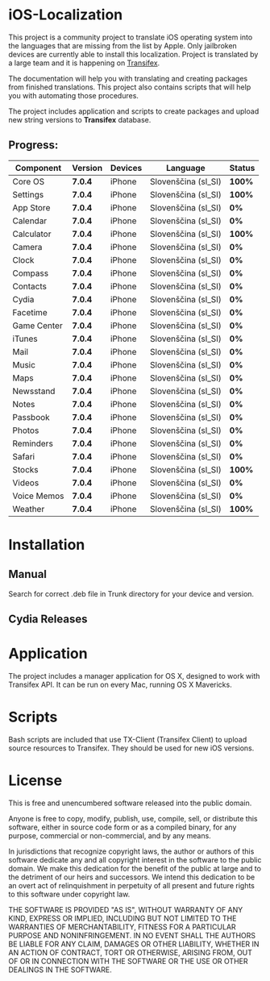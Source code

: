 iOS-Localization
================

This project is a community project to translate iOS operating system into the languages that are missing from the list by Apple. Only jailbroken devices are currently able to install this localization. Project is translated by a large team and it is happening on [Transifex](https://www.transifex.com/projects/p/apple-ios/).

The documentation will help you with translating and creating packages from finished translations. This project also contains scripts that will help you with automating those procedures.

The project includes application and scripts to create packages and upload new string versions to **Transifex** database.

Progress:
----------------

| Component     |  Version      |  Devices      |  Language     |  Status       |
| ------------- | ------------- | ------------- | ------------- | ------------- |
| Core OS       | **7.0.4**     | iPhone        | Slovenščina (sl_SI)  | **100%**      |
| Settings      | **7.0.4**     | iPhone        | Slovenščina (sl_SI)  | **100%**      |
| App Store     | **7.0.4**     | iPhone        | Slovenščina (sl_SI)  | **0%**        |
| Calendar      | **7.0.4**     | iPhone        | Slovenščina (sl_SI)  | **0%**        |
| Calculator    | **7.0.4**     | iPhone        | Slovenščina (sl_SI)  | **100%**      |
| Camera        | **7.0.4**     | iPhone        | Slovenščina (sl_SI)  | **0%**        |
| Clock         | **7.0.4**     | iPhone        | Slovenščina (sl_SI)  | **0%**        |
| Compass       | **7.0.4**     | iPhone        | Slovenščina (sl_SI)  | **0%**        |
| Contacts      | **7.0.4**     | iPhone        | Slovenščina (sl_SI)  | **0%**        |
| Cydia         | **7.0.4**     | iPhone        | Slovenščina (sl_SI)  | **0%**        |
| Facetime      | **7.0.4**     | iPhone        | Slovenščina (sl_SI)  | **0%**        |
| Game Center   | **7.0.4**     | iPhone        | Slovenščina (sl_SI)  | **0%**        |
| iTunes        | **7.0.4**     | iPhone        | Slovenščina (sl_SI)  | **0%**        |
| Mail          | **7.0.4**     | iPhone        | Slovenščina (sl_SI)  | **0%**        |
| Music         | **7.0.4**     | iPhone        | Slovenščina (sl_SI)  | **0%**        |
| Maps          | **7.0.4**     | iPhone        | Slovenščina (sl_SI)  | **0%**        |
| Newsstand     | **7.0.4**     | iPhone        | Slovenščina (sl_SI)  | **0%**        |
| Notes         | **7.0.4**     | iPhone        | Slovenščina (sl_SI)  | **0%**        |
| Passbook      | **7.0.4**     | iPhone        | Slovenščina (sl_SI)  | **0%**        |
| Photos        | **7.0.4**     | iPhone        | Slovenščina (sl_SI)  | **0%**        |
| Reminders     | **7.0.4**     | iPhone        | Slovenščina (sl_SI)  | **0%**        |
| Safari        | **7.0.4**     | iPhone        | Slovenščina (sl_SI)  | **0%**        |
| Stocks        | **7.0.4**     | iPhone        | Slovenščina (sl_SI)  | **100%**      |
| Videos        | **7.0.4**     | iPhone        | Slovenščina (sl_SI)  | **0%**        |
| Voice Memos   | **7.0.4**     | iPhone        | Slovenščina (sl_SI)  | **0%**        |
| Weather       | **7.0.4**     | iPhone        | Slovenščina (sl_SI)  | **100%**      |


Installation
================

Manual
----------------
Search for correct .deb file in Trunk directory for your device and version.

Cydia Releases
----------------

Application
================
The project includes a manager application for OS X, designed to work with Transifex API. It can be run on every Mac, running OS X Mavericks.

Scripts
================
Bash scripts are included that use TX-Client (Transifex Client) to upload source resources to Transifex. They should be used for new iOS versions.

License
================
This is free and unencumbered software released into the public domain.

Anyone is free to copy, modify, publish, use, compile, sell, or
distribute this software, either in source code form or as a compiled
binary, for any purpose, commercial or non-commercial, and by any
means.

In jurisdictions that recognize copyright laws, the author or authors
of this software dedicate any and all copyright interest in the
software to the public domain. We make this dedication for the benefit
of the public at large and to the detriment of our heirs and
successors. We intend this dedication to be an overt act of
relinquishment in perpetuity of all present and future rights to this
software under copyright law.

THE SOFTWARE IS PROVIDED "AS IS", WITHOUT WARRANTY OF ANY KIND,
EXPRESS OR IMPLIED, INCLUDING BUT NOT LIMITED TO THE WARRANTIES OF
MERCHANTABILITY, FITNESS FOR A PARTICULAR PURPOSE AND NONINFRINGEMENT.
IN NO EVENT SHALL THE AUTHORS BE LIABLE FOR ANY CLAIM, DAMAGES OR
OTHER LIABILITY, WHETHER IN AN ACTION OF CONTRACT, TORT OR OTHERWISE,
ARISING FROM, OUT OF OR IN CONNECTION WITH THE SOFTWARE OR THE USE OR
OTHER DEALINGS IN THE SOFTWARE.
